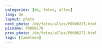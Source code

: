 ```yaml
---
categories: [de, fotos, alles]
lang: de
layout: photo
next_photo: /de/fotos/alles/P0000275.html
picname: P0000178
prev_photo: /de/fotos/alles/P0000271.html
tags: [Cameleon]
---
```

